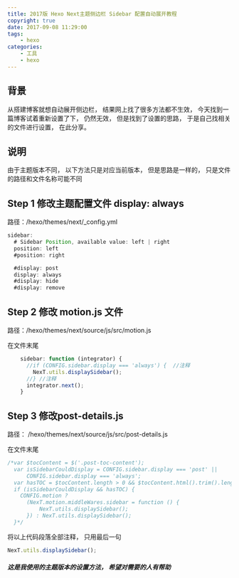 ```yaml
---
title: 2017版 Hexo Next主题侧边栏 Sidebar 配置自动展开教程
copyright: true
date: 2017-09-08 11:29:00
tags:
    - hexo
categories:
    - 工具
    - hexo
---
```



## 背景
从搭建博客就想自动展开侧边栏， 结果网上找了很多方法都不生效， 今天找到一篇博客试着重新设置了下， 仍然无效， 但是找到了设置的思路， 于是自己找相关的文件进行设置， 在此分享。

<!--more-->

## 说明
由于主题版本不同， 以下方法只是对应当前版本， 但是思路是一样的， 只是文件的路径和文件名称可能不同

## Step 1 修改主题配置文件  display: always 

路径：/hexo/themes/next/_config.yml

```javascript
sidebar: 
  # Sidebar Position, available value: left | right
  position: left
  #position: right

  #display: post
  display: always 
  #display: hide
  #display: remove
```

## Step 2 修改 motion.js 文件

路径：/hexo/themes/next/source/js/src/motion.js
 
在文件末尾

```javascript
    sidebar: function (integrator) {
      //if (CONFIG.sidebar.display === 'always') {  //注释
        NexT.utils.displaySidebar();
      //} //注释
      integrator.next();
    }
```

## Step 3 修改post-details.js

路径： /hexo/themes/next/source/js/src/post-details.js

在文件末尾

```javascript
/*var $tocContent = $('.post-toc-content');
  var isSidebarCouldDisplay = CONFIG.sidebar.display === 'post' ||
      CONFIG.sidebar.display === 'always';
  var hasTOC = $tocContent.length > 0 && $tocContent.html().trim().length > 0;
  if (isSidebarCouldDisplay && hasTOC) {
    CONFIG.motion ?
      (NexT.motion.middleWares.sidebar = function () {
          NexT.utils.displaySidebar();
      }) : NexT.utils.displaySidebar();
  }*/
```
将以上代码段落全部注释， 只用最后一句

```javascript
NexT.utils.displaySidebar();
```


##### 这是我使用的主题版本的设置方法， 希望对需要的人有帮助